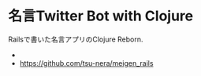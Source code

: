 # 名言Twitter Bot with Clojure

Railsで書いた名言アプリのClojure Reborn.

- 
- https://github.com/tsu-nera/meigen_rails



